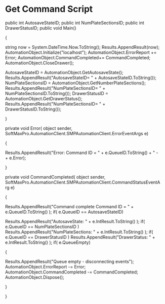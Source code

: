 # Get Command Script

public int AutosaveStateID; public int NumPlateSectionsID; public int DrawerStatusID; public void Main()

{

string now = System.DateTime.Now.ToString(); Results.AppendResult(now); AutomationObject.Initialize("localhost"); AutomationObject.ErrorReport += Error; AutomationObject.CommandCompleted+= CommandCompleted; AutomationObject.CloseDrawer();

AutosaveStateID = AutomationObject.GetAutosaveState(); Results.AppendResult("AutosaveStateID= " + AutosaveStateID.ToString()); NumPlateSectionsID = AutomationObject.GetNumberPlateSections(); Results.AppendResult("NumPlateSectionsID= " + NumPlateSectionsID.ToString()); DrawerStatusID = AutomationObject.GetDrawerStatus(); Results.AppendResult("NumPlateSectionsID= " + DrawerStatusID.ToString());

}

private void Error( object sender, SoftMaxPro.AutomationClient.SMPAutomationClient.ErrorEventArgs e)

{

Results.AppendResult("Error: Command ID = " + e.QueueID.ToString() + " - + e.Error);

}

private void CommandCompleted( object sender, SoftMaxPro.AutomationClient.SMPAutomationClient.CommandStatusEventArg e)

{

Results.AppendResult("Command complete Command ID = " + e.QueueID.ToString() ); if( e.QueueID == AutosaveStateID)

Results.AppendResult("AutosaveState: " + e.IntResult.ToString() ); if( e.QueueID == NumPlateSectionsID ) Results.AppendResult("NumPlateSections: " + e.IntResult.ToString() ); if( e.QueueID == DrawerStatusID ) Results.AppendResult("DrawerStatus: " + e.IntResult.ToString() ); if( e.QueueEmpty)

{

Results.AppendResult("Queue empty - disconnecting events"); AutomationObject.ErrorReport -= Error; AutomationObject.CommandCompleted -= CommandCompleted; AutomationObject.Dispose();

}

}
